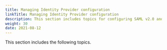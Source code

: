 ```yaml
---
title: Managing Identity Provider configuration
linkTitle: Managing Identity Provider configuration
description: This section includes topics for configuring SAML v2.0 and OpenID connect Identity Providers.
weight: 30
date: 2021-08-12
---
```


This section includes the following topics.